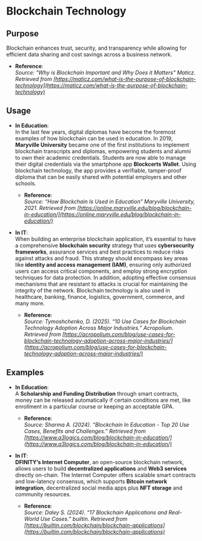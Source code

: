 # Blockchain Technology

## Purpose
Blockchain enhances trust, security, and transparency while allowing for efficient data sharing and cost savings across a business network.

- **Reference**:  
  _Source: "Why is Blockchain Important and Why Does it Matters" Maticz. Retrieved from [https://maticz.com/what-is-the-purpose-of-blockchain-technology](https://maticz.com/what-is-the-purpose-of-blockchain-technology)_


## Usage
- **In Education**:  
  In the last few years, digital diplomas have become the foremost examples of how blockchain can be used in education. In 2019, **Maryville University** became one of the first institutions to implement blockchain transcripts and diplomas, empowering students and alumni to own their academic credentials. Students are now able to manage their digital credentials via the smartphone app **Blockcerts Wallet**. Using blockchain technology, the app provides a verifiable, tamper-proof diploma that can be easily shared with potential employers and other schools.

  - **Reference**:  
    _Source: “How Blockchain Is Used in Education” Maryville University, 2021. Retrieved from [https://online.maryville.edu/blog/blockchain-in-education/](https://online.maryville.edu/blog/blockchain-in-education/)_

- **In IT**:  
  When building an enterprise blockchain application, it’s essential to have a comprehensive **blockchain security** strategy that uses **cybersecurity frameworks**, assurance services and best practices to reduce risks against attacks and fraud. This strategy should encompass key areas like **identity and access management (IAM)**, ensuring only authorized users can access critical components, and employ strong encryption techniques for data protection. In addition, adopting effective consensus mechanisms that are resistant to attacks is crucial for maintaining the integrity of the network. Blockchain technology is also used in healthcare, banking, finance, logistics, government, commerce, and many more.

  - **Reference**:  
    _Source: Tymoshchenko, D. (2025). “10 Use Cases for Blockchain Technology Adoption Across Major Industries.” Acropolium. Retrieved from [https://acropolium.com/blog/use-cases-for-blockchain-technology-adoption-across-major-industries/](https://acropolium.com/blog/use-cases-for-blockchain-technology-adoption-across-major-industries/)_

## Examples

- **In Education**:  
  A **Scholarship and Funding Distribution** through smart contracts, money can be released automatically if certain conditions are met, like enrollment in a particular course or keeping an acceptable GPA.    

  - **Reference**:  
    _Source: Sharma A. (2024). “Blockchain In Education - Top 20 Use Cases, Benefits and Challenges.” Retrieved from [https://www.a3logics.com/blog/blockchain-in-education/](https://www.a3logics.com/blog/blockchain-in-education/)_

- **In IT**:  
  **DFINITY’s Internet Computer**, an open-source blockchain network, allows users to build **decentralized applications** and **Web3 services** directly on-chain. The Internet Computer offers scalable smart contracts and low-latency consensus, which supports **Bitcoin network integration**, decentralized social media apps plus **NFT storage** and community resources.

  - **Reference**:  
    _Source: Daley S. (2024). “17 Blockchain Applications and Real-World Use Cases.” builtin. Retrieved from [https://builtin.com/blockchain/blockchain-applications](https://builtin.com/blockchain/blockchain-applications)_
